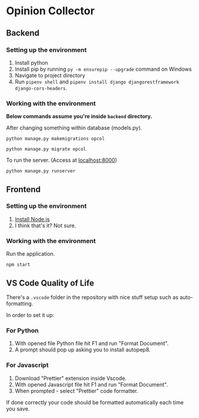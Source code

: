 # Opinion Collector

## Backend

### Setting up the environment

1. Install python
2. Install pip by running `py -m ensurepip --upgrade` command on Windows
3. Navigate to project directory
4. Run `pipenv shell` and `pipenv install django djangorestframework django-cors-headers`.

### Working with the environment

**Below commands assume you're inside `backend` directory.**

After changing something within database (models.py).

`python manage.py makemigrations opcol`

`python manage.py migrate opcol`

To run the server. (Access at [localhost:8000](localhost:8000))

`python manage.py runserver`

## Frontend

### Setting up the environment

1. [Install Node.js](https://nodejs.org/en/)
2. I think that's it? Not sure.

### Working with the environment

Run the application.

`npm start`

## VS Code Quality of Life

There's a `.vscode` folder in the repository with nice stuff setup such as auto-formatting.

In order to set it up:

### For Python

1. With opened file Python file hit F1 and run "Format Document".
2. A prompt should pop up asking you to install autopep8.

### For Javascript

1. Download "Prettier" extension inside Vscode.
2. With opened Javascript file hit F1 and run "Format Document".
3. When prompted - select "Prettier" code formatter.

If done correctly your code should be formatted automatically each time you save.
